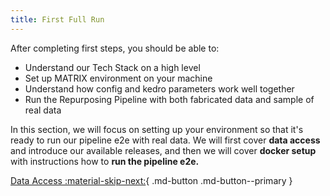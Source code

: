 ```yaml
---
title: First Full Run
---
```


After completing first steps, you should be able to:

- Understand our Tech Stack on a high level
- Set up MATRIX environment on your machine
- Understand how config and kedro parameters work well together
- Run the Repurposing Pipeline with both fabricated data and sample of real data

In this section, we will focus on setting up your environment so that it's ready to run our pipeline e2e with real data. We will first cover **data access** and introduce our available releases, and then we will cover **docker setup** with instructions how to **run the pipeline e2e.** 

[Data Access :material-skip-next:](./data_access.md){ .md-button .md-button--primary }